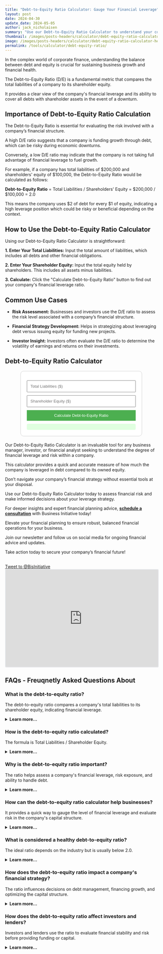 ```yaml
---
title: "Debt-to-Equity Ratio Calculator: Gauge Your Financial Leverage"
layout: post
date: 2024-04-30
update_date: 2024-05-05
author: jack_nicholaisen
summary: "Use our Debt-to-Equity Ratio Calculator to understand your company’s financial leverage and assess risk associated with your debt level." 
thumbnail: /images/posts-headers/calculator/debt-equity-ratio-calculator-header.png
image: /images/posts-headers/calculator/debt-equity-ratio-calculator-header.png
permalink: /tools/calculator/debt-equity-ratio/
---
```


In the complex world of corporate finance, understanding the balance between debt and equity is crucial for sustaining business growth and financial health. 

The Debt-to-Equity Ratio (D/E) is a fundamental metric that compares the total liabilities of a company to its shareholder equity. 

It provides a clear view of the company's financial leverage and its ability to cover all debts with shareholder assets in the event of a downturn.

## Importance of Debt-to-Equity Ratio Calculation

The Debt-to-Equity Ratio is essential for evaluating the risk involved with a company’s financial structure. 

A high D/E ratio suggests that a company is funding growth through debt, which can be risky during economic downturns. 

Conversely, a low D/E ratio may indicate that the company is not taking full advantage of financial leverage to fuel growth.

For example, if a company has total liabilities of $200,000 and shareholders' equity of $100,000, the Debt-to-Equity Ratio would be calculated as follows:

<p><b>Debt-to-Equity Ratio</b> = Total Liabilities / Shareholders' Equity = $200,000 / $100,000 = 2.0</p>

This means the company uses $2 of debt for every $1 of equity, indicating a high leverage position which could be risky or beneficial depending on the context.

## How to Use the Debt-to-Equity Ratio Calculator

Using our Debt-to-Equity Ratio Calculator is straightforward:

**1. Enter Your Total Liabilities:** Input the total amount of liabilities, which includes all debts and other financial obligations.

**2. Enter Your Shareholder Equity:** Input the total equity held by shareholders. This includes all assets minus liabilities.

**3. Calculate:** Click the "Calculate Debt-to-Equity Ratio" button to find out your company's financial leverage ratio.

## Common Use Cases

- **Risk Assessment:** Businesses and investors use the D/E ratio to assess the risk level associated with a company’s financial structure.

- **Financial Strategy Development:** Helps in strategizing about leveraging debt versus issuing equity for funding new projects.

- **Investor Insight:** Investors often evaluate the D/E ratio to determine the volatility of earnings and returns on their investments.

## Debt-to-Equity Ratio Calculator

<style>
    .calculator-box {
        max-width: 360px;
        margin: 20px auto;
        padding: 20px;
        border: 1px solid #ccc;
        border-radius: 10px;
        background: #fff;
    }
    input, button {
        width: 100%;
        padding: 10px;
        margin-top: 10px;
        box-sizing: border-box;
    }
    button {
        background-color: #4CAF50;
        color: white;
        border: none;
        cursor: pointer;
    }
    button:hover {
        background-color: #45a049;
    }
    #result {
        margin-top: 10px;
        padding: 10px;
        background-color: #e0ffe0;
        color: #339933;
        border-radius: 4px;
    }
</style>

<div class="calculator-box">
    <input type="number" id="totalLiabilities" placeholder="Total Liabilities ($)">
    <input type="number" id="shareholderEquity" placeholder="Shareholder Equity ($)">
    <button onclick="calculateDebtToEquityRatio()">Calculate Debt-to-Equity Ratio</button>
    <div id="result"></div>
</div>

<script>
    function calculateDebtToEquityRatio() {
        var liabilities = parseFloat(document.getElementById("totalLiabilities").value);
        var equity = parseFloat(document.getElementById("shareholderEquity").value);
        var debtToEquityRatio = liabilities / equity;

        if (!isNaN(debtToEquityRatio)) {
            document.getElementById("result").innerHTML = "Debt-to-Equity Ratio: " + debtToEquityRatio.toFixed(2);
        } else {
            document.getElementById("result").innerHTML = "Please enter valid numbers for liabilities and equity.";
        }
    }
</script>

Our Debt-to-Equity Ratio Calculator is an invaluable tool for any business manager, investor, or financial analyst seeking to understand the degree of financial leverage and risk within a company. 

This calculator provides a quick and accurate measure of how much the company is leveraged in debt compared to its owned equity.

Don’t navigate your company’s financial strategy without essential tools at your disposal. 

Use our Debt-to-Equity Ratio Calculator today to assess financial risk and make informed decisions about your leverage strategy. 

For deeper insights and expert financial planning advice, **<a href="https://calendly.com/businessinitiative/30-minute-consultation-call" target="_blank">schedule a consultation</a>** with Business Initiative today!

Elevate your financial planning to ensure robust, balanced financial operations for your business. 

Join our newsletter and follow us on social media for ongoing financial advice and updates. 

Take action today to secure your company’s financial future!

<br>
<a href="https://twitter.com/intent/tweet?screen_name=BisInitiative&ref_src=twsrc%5Etfw" class="twitter-mention-button" data-size="large" data-show-count="false">Tweet to @BisInitiative</a><script async src="https://platform.twitter.com/widgets.js" charset="utf-8"></script>
<br>

<iframe src="https://embeds.beehiiv.com/e19ce286-1d77-44e9-b09f-22d4f7c6f0bf" data-test-id="beehiiv-embed" width="100%" height="320" frameborder="0" scrolling="no" style="border-radius: 4px; border: 2px solid #e5e7eb; margin: 0; background-color: transparent;"></iframe>
<br>

## FAQs - Freuqnetly Asked Questions About 

<h3>What is the debt-to-equity ratio?</h3>
<p>The debt-to-equity ratio compares a company's total liabilities to its shareholder equity, indicating financial leverage.</p>
<details>
<summary><b>Learn more…</b></summary>
<br>
<p>The debt-to-equity ratio (D/E) is a financial metric that measures the proportion of debt financing relative to equity financing in a company's capital structure.</p>
<p>A higher D/E ratio indicates that the company is using more debt than equity to fund its operations, which could mean greater risk during economic downturns.</p>
<p>A lower D/E ratio suggests a company is relying more on its own assets and may be in a less leveraged position.</p>
</details>

<h3>How is the debt-to-equity ratio calculated?</h3>
<p>The formula is Total Liabilities / Shareholder Equity.</p>
<details>
<summary><b>Learn more…</b></summary>
<br>
<p>To calculate the debt-to-equity ratio, divide the total liabilities by the total shareholder equity.</p>
<p>Total liabilities include all debts, loans, and financial obligations the company owes.</p>
<p>Shareholder equity represents the value of the company's assets minus its liabilities, indicating the amount owned by shareholders.</p>
<p>This ratio provides a clear picture of how leveraged a company is in terms of debt financing compared to equity.</p>
</details>

<h3>Why is the debt-to-equity ratio important?</h3>
<p>The ratio helps assess a company's financial leverage, risk exposure, and ability to handle debt.</p>
<details>
<summary><b>Learn more…</b></summary>
<br>
<p>The debt-to-equity ratio provides insights into a company's ability to handle its debt obligations using its assets and shareholder equity.</p>
<p>It helps assess the financial risk of a company, as higher debt levels might limit growth or lead to financial instability during economic downturns.</p>
<p>Investors and lenders often use this ratio to evaluate the company's long-term stability and financial health.</p>
</details>

<h3>How can the debt-to-equity ratio calculator help businesses?</h3>
<p>It provides a quick way to gauge the level of financial leverage and evaluate risk in the company's capital structure.</p>
<details>
<summary><b>Learn more…</b></summary>
<br>
<p>The calculator simplifies the calculation process, offering a quick assessment of a company's debt-to-equity ratio.</p>
<p>This ratio can guide strategic decisions about leveraging debt, issuing equity, and managing financial risk.</p>
<p>It helps identify trends in the company's capital structure, allowing businesses to adjust their debt management strategies accordingly.</p>
</details>

<h3>What is considered a healthy debt-to-equity ratio?</h3>
<p>The ideal ratio depends on the industry but is usually below 2.0.</p>
<details>
<summary><b>Learn more…</b></summary>
<br>
<p>Industries have varying norms for acceptable debt-to-equity ratios due to differences in capital requirements and business models.</p>
<p>A ratio below 2.0 generally suggests balanced financial leverage, but a higher ratio might be acceptable in capital-intensive industries like utilities.</p>
<p>Regularly monitoring the ratio against industry peers helps businesses maintain a healthy level of debt relative to equity.</p>
</details>

<h3>How does the debt-to-equity ratio impact a company's financial strategy?</h3>
<p>The ratio influences decisions on debt management, financing growth, and optimizing the capital structure.</p>
<details>
<summary><b>Learn more…</b></summary>
<br>
<p>A high debt-to-equity ratio may limit a company's ability to take on additional debt, influencing financing and growth strategies.</p>
<p>It guides whether to leverage debt or issue equity for funding new projects, acquisitions, or expansion plans.</p>
<p>Balancing the debt-to-equity ratio helps ensure the company can capitalize on growth opportunities while managing financial risks effectively.</p>
</details>

<h3>How does the debt-to-equity ratio affect investors and lenders?</h3>
<p>Investors and lenders use the ratio to evaluate financial stability and risk before providing funding or capital.</p>
<details>
<summary><b>Learn more…</b></summary>
<br>
<p>Investors consider the debt-to-equity ratio to assess the company's ability to generate returns without excessive risk from high debt levels.</p>
<p>Lenders use the ratio to evaluate the company's creditworthiness and determine interest rates or loan terms.</p>
<p>A favorable debt-to-equity ratio reassures investors and lenders of the company's ability to meet financial obligations and manage its capital structure effectively.</p>
</details>
